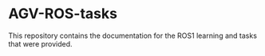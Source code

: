# AGV-ROS-tasks
This repository contains the documentation for the ROS1 learning and tasks that were provided.
